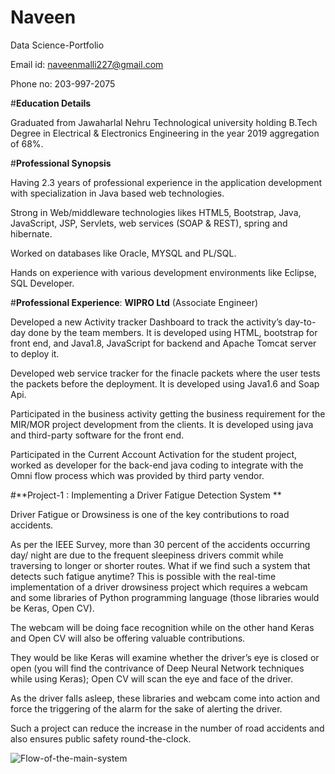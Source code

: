 # Naveen
Data Science-Portfolio

Email id: naveenmalli227@gmail.com

Phone no: 203-997-2075

#**Education Details**

Graduated from Jawaharlal Nehru Technological university holding B.Tech Degree in Electrical & Electronics Engineering in the year 2019 aggregation of 68%.

#**Professional Synopsis**

Having 2.3 years of professional experience in the application development with specialization in Java based web technologies.

Strong in Web/middleware technologies likes HTML5, Bootstrap, Java, JavaScript, JSP, Servlets, web services (SOAP & REST), spring and hibernate.

Worked on databases like Oracle, MYSQL and PL/SQL.

Hands on experience with various development environments like Eclipse, SQL Developer.

#**Professional Experience**: **WIPRO Ltd** (Associate Engineer)

Developed a new Activity tracker Dashboard to track the activity’s day-to-day done by the team members. It is developed using HTML, bootstrap for front end, and Java1.8, JavaScript for backend and Apache Tomcat server to deploy it.

Developed web service tracker for the finacle packets where the user tests the packets before the deployment. It is developed using Java1.6 and Soap Api.

Participated in the business activity getting the business requirement for the MIR/MOR project development from the clients. It is developed using java and third-party software for the front end.

Participated in the Current Account Activation for the student project, worked as developer for the back-end java coding to integrate with the Omni flow process which was provided by third party vendor.

#**Project-1 : Implementing a Driver Fatigue Detection System **

Driver Fatigue or Drowsiness is one of the key contributions to road accidents. 

As per the IEEE Survey, more than 30 percent of the accidents occurring day/ night are due to the frequent sleepiness drivers commit while traversing to longer or shorter routes. What if we find such a system that detects such fatigue anytime? This is possible with the real-time implementation of a driver drowsiness project which requires a webcam and some libraries of Python programming language (those libraries would be Keras, Open CV). 

The webcam will be doing face recognition while on the other hand Keras and Open CV will also be offering valuable contributions. 

They would be like Keras will examine whether the driver’s eye is closed or open (you will find the contrivance of Deep Neural Network techniques while using Keras); Open CV will scan the eye and face of the driver.

As the driver falls asleep, these libraries and webcam come into action and force the triggering of the alarm for the sake of alerting the driver. 

Such a project can reduce the increase in the number of road accidents and also ensures public safety round-the-clock.

![Flow-of-the-main-system](https://user-images.githubusercontent.com/99621999/153796699-e37beb70-55b6-46da-8c59-e99d08df166e.png)
